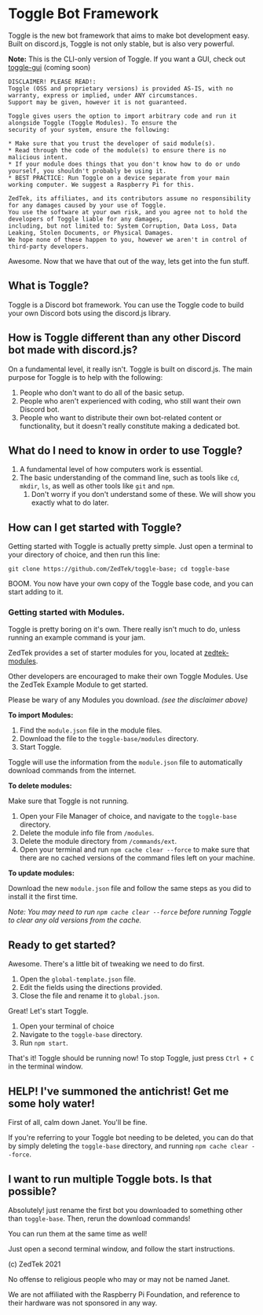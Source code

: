 # Toggle Bot Framework

Toggle is the new bot framework that aims to make bot development easy. Built on discord.js, Toggle is not only stable, but is also very powerful. 

**Note:** This is the CLI-only version of Toggle. If you want a GUI, check out [toggle-gui](https://github.com/ZedTek/toggle-gui) (coming soon)

```
DISCLAIMER! PLEASE READ!:
Toggle (OSS and proprietary versions) is provided AS-IS, with no warranty, express or implied, under ANY circumstances.
Support may be given, however it is not guaranteed.

Toggle gives users the option to import arbitrary code and run it alongside Toggle (Toggle Modules). To ensure the 
security of your system, ensure the following:

* Make sure that you trust the developer of said module(s).
* Read through the code of the module(s) to ensure there is no malicious intent.
* If your module does things that you don't know how to do or undo yourself, you shouldn't probably be using it.
* BEST PRACTICE: Run Toggle on a device separate from your main working computer. We suggest a Raspberry Pi for this.

ZedTek, its affiliates, and its contributors assume no responsibility for any damages caused by your use of Toggle. 
You use the software at your own risk, and you agree not to hold the developers of Toggle liable for any damages, 
including, but not limited to: System Corruption, Data Loss, Data Leaking, Stolen Documents, or Physical Damages. 
We hope none of these happen to you, however we aren't in control of third-party developers.
```

Awesome. Now that we have that out of the way, lets get into the fun stuff.

## What is Toggle?

Toggle is a Discord bot framework. You can use the Toggle code to build your own Discord bots using the discord.js library. 

## How is Toggle different than any other Discord bot made with discord.js?

On a fundamental level, it really isn't. Toggle is built on discord.js. The main purpose for Toggle is to help with the following:

1. People who don't want to do all of the basic setup.
2. People who aren't experienced with coding, who still want their own Discord bot.
3. People who want to distribute their own bot-related content or functionality, but it doesn't really constitute making a dedicated bot.

## What do I need to know in order to use Toggle?

1. A fundamental level of how computers work is essential.
2. The basic understanding of the command line, such as tools like `cd`, `mkdir`, `ls`, as well as other tools like `git` and `npm`.
   1. Don't worry if you don't understand some of these. We will show you exactly what to do later.

## How can I get started with Toggle?

Getting started with Toggle is actually pretty simple. Just open a terminal to your directory of choice, and then run this line:

```
git clone https://github.com/ZedTek/toggle-base; cd toggle-base
```

BOOM. You now have your own copy of the Toggle base code, and you can start adding to it. 

### Getting started with Modules.

Toggle is pretty boring on it's own. There really isn't much to do, unless running an example command is your jam. 

ZedTek provides a set of starter modules for you, located at [zedtek-modules](https://github.com/ZedTek/zedtek-modules).

Other developers are encouraged to make their own Toggle Modules. Use the ZedTek Example Module to get started. 

Please be wary of any Modules you download. *(see the disclaimer above)*

**To import Modules:**

1. Find the `module.json` file in the module files.
2. Download the file to the `toggle-base/modules` directory.
3. Start Toggle.

Toggle will use the information from the `module.json` file to automatically download commands from the internet.

**To delete modules:**

Make sure that Toggle is not running. 

1. Open your File Manager of choice, and navigate to the `toggle-base` directory.
2. Delete the module info file from `/modules`.
3. Delete the module directory from `/commands/ext`.
4. Open your terminal and run `npm cache clear --force` to make sure that there are no cached versions of the command files left on your machine.

**To update modules:**

Download the new `module.json` file and follow the same steps as you did to install it the first time.

*Note: You may need to run `npm cache clear --force` before running Toggle to clear any old versions from the cache.*

## Ready to get started?

Awesome. There's a little bit of tweaking we need to do first.

1. Open the `global-template.json` file.
2. Edit the fields using the directions provided.
3. Close the file and rename it to `global.json`.

Great! Let's start Toggle.

1. Open your terminal of choice
2. Navigate to the `toggle-base` directory.
3. Run `npm start`.

That's it! Toggle should be running now! To stop Toggle, just press `Ctrl + C` in the terminal window.

## HELP! I've summoned the antichrist! Get me some holy water!

First of all, calm down Janet. You'll be fine.

If you're referring to your Toggle bot needing to be deleted, you can do that by simply deleting the `toggle-base` directory, and running `npm cache clear --force`.

## I want to run multiple Toggle bots. Is that possible?

Absolutely! just rename the first bot you downloaded to something other than `toggle-base`. Then, rerun the download commands! 

You can run them at the same time as well!

Just open a second terminal window, and follow the start instructions.





(c) ZedTek 2021

No offense to religious people who may or may not be named Janet.

We are not affiliated with the Raspberry Pi Foundation, and reference to their hardware was not sponsored in any way.

